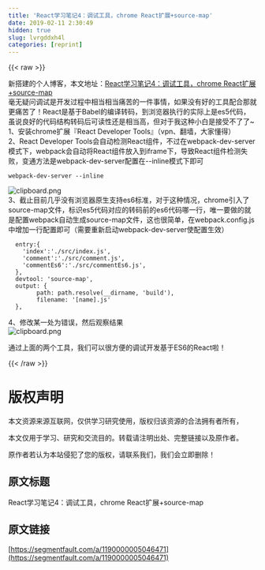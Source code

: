 ```yaml
---
title: 'React学习笔记4：调试工具，chrome React扩展+source-map' 
date: 2019-02-11 2:30:49
hidden: true
slug: lvrgddxh4l
categories: [reprint]
---
```


{{< raw >}}

                    
<p>新搭建的个人博客，本文地址：<a href="http://www.j2do.com/blog/post/React%E5%AD%A6%E4%B9%A0%E7%AC%94%E8%AE%B04%EF%BC%9A%E8%B0%83%E8%AF%95%E5%B7%A5%E5%85%B7%EF%BC%8Cchrome%20React%E6%89%A9%E5%B1%95+source-map" rel="nofollow noreferrer" target="_blank">React学习笔记4：调试工具，chrome React扩展+source-map</a><br>毫无疑问调试是开发过程中相当相当痛苦的一件事情，如果没有好的工具配合那就更痛苦了！React是基于Babel的编译转码，到浏览器执行的实际上是es5代码，虽说良好的代码结构转码后可读性还是相当高，但对于我这种小白是接受不了了~<br>1、安装chrome扩展『React Developer Tools』（vpn、翻墙，大家懂得）<br>2、React Developer Tools会自动检测React组件，不过在webpack-dev-server模式下，webpack会自动将React组件放入到iframe下，导致React组件检测失败，变通方法是webpack-dev-server配置在--inline模式下即可</p>
<div class="widget-codetool" style="display:none;">
      <div class="widget-codetool--inner">
      <span class="selectCode code-tool" data-toggle="tooltip" data-placement="top" title="" data-original-title="全选"></span>
      <span type="button" class="copyCode code-tool" data-toggle="tooltip" data-placement="top" data-clipboard-text="webpack-dev-server --inline" title="" data-original-title="复制"></span>
      <span type="button" class="saveToNote code-tool" data-toggle="tooltip" data-placement="top" title="" data-original-title="放进笔记"></span>
      </div>
      </div><pre class="hljs ada"><code style="word-break: break-word; white-space: initial;">webpack-dev-server <span class="hljs-comment">--inline</span></code></pre>
<p><span class="img-wrap"><img data-src="/img/bVvkYs?w=2560&amp;h=1368" src="https://static.alili.tech/img/bVvkYs?w=2560&amp;h=1368" alt="clipboard.png" title="clipboard.png" style="cursor: pointer; display: inline;"></span><br>3、截止目前几乎没有浏览器原生支持es6标准，对于这种情况，chrome引入了source-map文件，标识es5代码对应的转码前的es6代码哪一行，唯一要做的就是配置webpack自动生成source-map文件，这也很简单，在webpack.config.js中增加一行配置即可（需要重新启动webpack-dev-server使配置生效）</p>
<div class="widget-codetool" style="display:none;">
      <div class="widget-codetool--inner">
      <span class="selectCode code-tool" data-toggle="tooltip" data-placement="top" title="" data-original-title="全选"></span>
      <span type="button" class="copyCode code-tool" data-toggle="tooltip" data-placement="top" data-clipboard-text="  entry:{
    'index':'./src/index.js',
    'comment':'./src/comment.js',
    'commentEs6':'./src/commentEs6.js',
  },
  devtool: 'source-map',
  output: {
        path: path.resolve(__dirname, 'build'),
        filename: '[name].js'
  }," title="" data-original-title="复制"></span>
      <span type="button" class="saveToNote code-tool" data-toggle="tooltip" data-placement="top" title="" data-original-title="放进笔记"></span>
      </div>
      </div><pre class="hljs less"><code>  <span class="hljs-attribute">entry</span>:{
    <span class="hljs-string">'index'</span>:<span class="hljs-string">'./src/index.js'</span>,
    <span class="hljs-string">'comment'</span>:<span class="hljs-string">'./src/comment.js'</span>,
    <span class="hljs-string">'commentEs6'</span>:<span class="hljs-string">'./src/commentEs6.js'</span>,
  },
  <span class="hljs-attribute">devtool</span>: <span class="hljs-string">'source-map'</span>,
  <span class="hljs-attribute">output</span>: {
        <span class="hljs-attribute">path</span>: path.resolve(__dirname, <span class="hljs-string">'build'</span>),
        <span class="hljs-attribute">filename</span>: <span class="hljs-string">'[name].js'</span>
  },</code></pre>
<p>4、修改某一处为错误，然后观察结果<br><span class="img-wrap"><img data-src="/img/bVvkYO?w=2556&amp;h=1362" src="https://static.alili.tech/img/bVvkYO?w=2556&amp;h=1362" alt="clipboard.png" title="clipboard.png" style="cursor: pointer; display: inline;"></span></p>
<p>通过上面的两个工具，我们可以很方便的调试开发基于ES6的React啦！</p>

                
{{< /raw >}}

# 版权声明
本文资源来源互联网，仅供学习研究使用，版权归该资源的合法拥有者所有，

本文仅用于学习、研究和交流目的。转载请注明出处、完整链接以及原作者。

原作者若认为本站侵犯了您的版权，请联系我们，我们会立即删除！

## 原文标题
React学习笔记4：调试工具，chrome React扩展+source-map

## 原文链接
[https://segmentfault.com/a/1190000005046471](https://segmentfault.com/a/1190000005046471)

